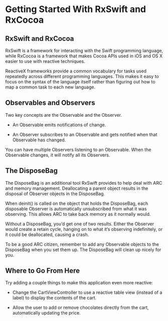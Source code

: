 # Getting Started With RxSwift and RxCocoa

## RxSwift and RxCocoa

RxSwift is a framework for interacting with the Swift programming language,
while RxCocoa is a framework that makes Cocoa APIs used in iOS and OS X easier
to use with reactive techniques.

ReactiveX frameworks provide a common vocabulary for tasks used repeatedly
across different programming languages. This makes it easy to focus on the syntax
of the language itself rather than figuring out how to map a common task to
each new language.

## Observables and Observers

Two key concepts are the Observable and the Observer.

- An Observable emits notifications of change.

- An Observer subscribes to an Observable and gets notified when that Observable has changed.

You can have multiple Observers listening to an Observable. When the Observable changes, it will notify all its Observers.

## The DisposeBag

The DisposeBag is an additional tool RxSwift provides to help deal with ARC and memory management. Deallocating a parent object results in the disposal of Observer objects in the DisposeBag.

When deinit() is called on the object that holds the DisposeBag, each disposable Observer is automatically unsubscribed from what it was observing. This allows ARC to take back memory as it normally would.

Without a DisposeBag, you’d get one of two results. Either the Observer would create a retain cycle, hanging on to what it’s observing indefinitely, or it could be deallocated, causing a crash.

To be a good ARC citizen, remember to add any Observable objects to the DisposeBag when you set them up. The DisposeBag will clean up nicely for you.

## Where to Go From Here

Try adding a couple things to make this application even more reactive:

- Change the CartViewController to use a reactive table view (instead of a label) to display the contents of the cart.

- Allow the user to add or remove chocolates directly from the cart, automatically updating the price.
